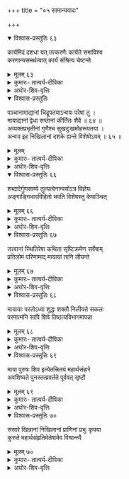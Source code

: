 +++
title = "०५ सामान्यवादः"

+++

<details open><summary>विश्वास-प्रस्तुतिः ६३</summary>

कार्यमिदं दशधा यत् तत्करणैः कार्यते समाविश्य   
करणान्यसमर्थत्वात् कार्यं संश्रित्य चेष्टन्ते 
</details>

<details><summary>मूलम् ६३</summary>

कार्यमिदं दशधा यत् तत्करणैः कार्यते समाविश्य   
करणान्यसमर्थत्वात् कार्यं संश्रित्य चेष्टन्ते 
</details>

<details><summary>कुमारः- तात्पर्य-दीपिका</summary>

अथ पञ्चमः परिच्छेदः  

अथैवं गुणसाम्यात्मकात् प्रधानादुत्पन्नानि त्रयोविंशतितत्त्वानि   
कार्यकरणात्मना द्विविधानि । तत्र तन्मात्रापञ्चकभूतपञ्चकात्मना दशविधं   
कार्यम् । बाह्याभ्यन्तरभेदेन त्रयोदशविधं करणम् । तयोर्विनियोगं दर्शयति-   
कार्यमिति ।  
अयमभिप्रायः- दशविधं यत् कार्यं तत् करणैः कार्यते स्वीक्रियते, गृह्यत इति   
यावत् । कार्यं शरीरं सूक्ष्मस्थूलात्मना दशविधम् । सामाविश्य संश्रित्य,   
आश्रयं विना तेषां चेष्टितुमशक्यत्वादित्यर्थः । अथवा कार्यं विषयम् ।   
दशविधमिदम् । तत् करणैर्विषयीक्रियते । समाविश्य सम्बध्येति ॥ १ ॥  
</details>

<details><summary>अघोर-शिव-वृत्तिः</summary>

अथैषां दशानां कार्यत्वमिन्द्रियाधारत्वं चाह- कार्यमिति ।  
कार्यात्मकमेतत् तन्मात्रभूतात्मकं तत्त्वदशकं करणैराविश्य चेष्टां   
कार्यते । तानि चाविभूत्वात् कार्यमधिष्ठायैव चेष्टन्त इति तत्त्वसङ्ग्रहेऽप्युक्तम्-  

एतत्कार्यं दशधा करणैराविश्य कार्यते चेष्टाम् ।  
अविभुत्वात् करणानि तु कार्यमधिष्ठाय चेष्टन्ते ॥ इति ।  
(त० सम्० ४)  

ननु भूतान्येवोभयवादिसिद्धानीन्द्रियाधाराणि भवन्तु, किमन्तर्गडुना   
निरर्थकेन तन्मात्रपञ्चकेन ? तदयुक्तम्, स्थूलसूक्ष्मतया तानीन्द्रियाधाराणि स्थितानीति   
श्रूयन्ते । यदुक्तं श्रीमन्मृगेन्द्रे (मतङ्गपारमेश्वरे (वि० १९।२१) वचनमिदं दृश्यते,   
न मृगेन्द्रे ।)- तन्मात्राणीह घटवन्महाभूतानि लेपवत् (म० पा०, वि० १९।२१) इति ॥ ६३ ॥
</details>  

<details open><summary>विश्वास-प्रस्तुतिः</summary>

पञ्चानामाद्यानां चिद्रूपतयाऽन्वयः परेषां तु ।  
मायाद्यानां द्वेधा सप्तानां कीर्तितः शैवे ॥ ६४ ॥  
अव्यक्तप्रभृतीनां गुणैश्च सुखदुःखमोहरूपतया ।  
अन्वय इह निखिलानां दशके ह्यन्ते विशेषोऽयम् ॥ ६५ ॥  
</details>

<details><summary>मूलम्</summary>

पञ्चानामाद्यानां चिद्रूपतयाऽन्वयः परेषां तु ।  
मायाद्यानां द्वेधा सप्तानां कीर्तितः शैवे ॥ ६४ ॥  
अव्यक्तप्रभृतीनां गुणैश्च सुखदुःखमोहरूपतया ।  
अन्वय इह निखिलानां दशके ह्यन्ते विशेषोऽयम् ॥ ६५ ॥  
</details>


<details><summary>कुमारः- तात्पर्य-दीपिका</summary>

तदेवं षट्त्रिंशत्तत्त्वानां स्वरूपमभिधाय साम्प्रतं शुद्धानीत्यादिना   
सूचितं शुद्धत्वं शुद्धाशुद्धत्वमशुद्धत्वं च प्रतिपादयितुं तद्धेतुमाह-   
पञ्चानामिति ।  

अयमभिप्रायः- एकजातिसमावेशोऽन्वयः समानरूपत्वम्, ऐकात्म्यमिति यावत् । तत्र   
पञ्चानामाद्यानां शिवशक्तिसदाशिवेश्वरविद्यातत्त्वानां चिद्रूपतयाऽन्वयः । तेन   
कारणेन तेषां शुद्धत्वम्, ज्ञानरूपस्याज्ञानमलसम्बन्धासम्भवात् ।   
मायाकालनियतिकलाविद्यारागपुरुषाणां सप्तानां द्वेधा चिदचिद्रूपतयाऽन्वयः ।   
चिदनुविद्धाचिद्रूपत्वाद् मायादीनां पुरुषव्यतिरिक्तानां द्वेधा समन्वयः, पुरुषस्य   
चित्स्वभावस्योपाधिकृताचिद्रूपत्वादिति । यथा जपासन्निधानात् स्वतः शुद्धस्य स्फटिकस्य   
रागः, तथा पुरुषस्याप्युपाधिधर्माध्यारोपादचिद्रूपत्वमिति । तेन सप्तानां   
मायादीनां शुद्धाशुद्धत्वमिति । अव्यक्तादीनां बाह्यतया चित्सम्बन्धरहितानां   
सुखदुःखमोहरूपत्वेन गुणैरन्वयः, तेन तेषां केवलाशुद्धत्वमिति ॥ २-३ ॥  
</details>

<details><summary>अघोर-शिव-वृत्तिः</summary>

इत्थं तत्त्वलक्षणमुक्त्वा केषु केषां कथमन्वय इत्यत आह- पञ्चानामिति ।  
इयं गौः, इयं गौरित्याद्यनुवृत्तिप्रत्ययहेतुरन्वयः । स चास्मिन् शैवे शास्त्रे   
व्यक्तिव्यतिरिक्तजात्यनभ्युपगमेऽपि कथञ्चित् सादृश्यमात्रेणोच्यते । ततश्चाद्यानां   
शुद्धानां पञ्चानां तत्त्वानां सर्वज्ञत्वसर्वकर्तृत्वोपोब्दलनहेतुत्वात् चिद्रूपतया   
चिदुपकारितयाऽन्वयः । न तु तेषां चैतन्याभ्युपगमो युक्तः, अचेतनत्वस्य प्रागेव   
साधितत्वात् । परेषां त्वशुद्धानां मायाद्यानां पुंस्त्वान्तानां   
किञ्चिज्ज्ञत्वाद्युपोद्बलनहेतुत्वाच्चिदुपकारितया सूक्ष्मदेहद्वारेण गुणसम्बन्धात्   
सुखदुःखमोहजनकतया च द्विविधश्चिदचिदन्वयः ॥ ६४ ॥  
अव्यक्तेति । प्रकृत्यादिपृथिव्यन्तानां गुणसम्बन्धात्   
सुखदुःखमोहरूपतयाऽन्वयः । दशके ह्यन्त इति ॥ ६५ ॥
</details>  

<details open><summary>विश्वास-प्रस्तुतिः ६६</summary>

शब्दादेर्गुणसाम्ये तुल्यत्वेनान्वयोऽत्र विज्ञेयः   
अङ्गाङ्गिभावविहितो भवति विशेषस्तु केषाञ्चित् 
</details>

<details><summary>मूलम् ६६</summary>

शब्दादेर्गुणसाम्ये तुल्यत्वेनान्वयोऽत्र विज्ञेयः   
अङ्गाङ्गिभावविहितो भवति विशेषस्तु केषाञ्चित् 
</details>

<details><summary>कुमारः- तात्पर्य-दीपिका</summary>

अन्ते दशके भूततन्मात्रात्मके वक्ष्यमाणो यो विशेषः, स किंलक्षण इत्यत   
आह- शब्दादेरिति ।  
शब्दादीनां सगुणत्वसाम्ये सत्यप्यसमतया सम्बन्धो वेदितव्यः ।   
अङ्गाङ्गिभावः कार्यकारणभावः, तेन विहितः प्रतिपन्नो भावसर्गाख्यो विशेषः   
केषाञ्चित् कार्यरूपाणां कालाद्यवन्यन्तानां विज्ञेय इति । कार्याणां   
स्वसाधारणकारणेषु सत्त्वं भावसर्गः । तदुक्तं शैवरहस्ये-  

प्रातिस्विकेषु हेतुषु तत्तत्तत्त्वात्मकस्य सूक्ष्मस्य ।  
कार्यस्यावस्थानं भावः सत्कार्यवादिमते ॥ इति ।  

सोऽयं भावसर्गः कार्यकारणभावेनावगम्यते । तथाहि-   
कार्यकारणभावसम्बन्धो नासति सम्बन्ध्यन्तरे कार्ये सम्भवतीति, असतः   
खरविषाणादेरदर्शनात् । विमतानि कार्याणि कारणेषु सन्त्येव, उत्पत्तिमत्त्वात् । यत्   
कारणेष्वविद्यमानं न तदुत्पत्तिमत्, यथा  

खरविषाणम्, न च तथैतानि नोत्पत्तिमन्ति, तस्मात् कारणेषु सन्त्येवेति । तथा   
उपादानकारणस्वीकाराच्च । यदि तिलेषु तैलं न स्यात्, तर्हि तैलार्थिनः सिकतास्विव तिलेष्वपि   
स्वीकारो न स्यात्, न तदस्तीति तिलेषु तैलसद्भावसिद्धिः । एतस्मादेव कारणात्   
सर्वसद्भावाच्च सदेव कार्यम् । यदि कारणेष्वसत् कार्यं जायेत, तर्हि   
तस्मादेवाखिलकार्यसम्भवप्रसङ्गः, असत्त्वस्य सर्वत्राविशेषात् । न च तदस्तीति   
सदेवोत्पद्यत इति । शक्तात् कारणाच्छक्यकार्यजननाच्च । यदि कारणेष्वविद्यमानं   
कार्यं जायेत, तर्ह्यशक्तादपि तदुद्भवप्रसङ्गः, असत्त्वे शक्तिकल्पनावैयर्थ्यात् । तथा   
शक्तेः कार्यसूक्ष्मावस्थारूपत्वाच्च सत् कार्यम् । तथा यद्यसत् कार्यम्, अशक्यमपि   
तदा कार्यं जायेत, कारणस्य शक्तत्वात् । न चासति कार्ये तत्रैव शक्तिरिति वक्तुं न   
शक्यते, असत्त्वेनाविशेषादिति । कारणत्वाच्च सत् कार्यम् । यदि कार्यं कारणे न स्यात्   
तदास्य कारणत्वमपि न स्यात्, इतरसाधारण्यात् । तद् दृष्टमतः सत् कार्यमिति । तदुक्तम्-  

असदकरणादुपादानग्रहणात् सर्वसम्भवाभावात् ।  
शक्तस्य शक्यकरणात् कारणभावाच्च सत् कार्यम् ॥ इति ।  
(साम्० का० ९)  

न च सत्कार्यवादे कारणवैयर्थ्यप्रसङ्ग इति वाच्यम्,   
कारणानामभिव्यक्त्यर्थत्वात् । यथात्रघातदोहनापीडनैस्तण्डुलक्षीरतैलानामुत्पत्तिः,   
तथा कालाद्यवन्यन्ततत्त्वानां ताद्विकारभूतघटादीनां चोद्भव इति । विनाशश्च   
तेषां तिरोभाव एव, नासत्त्वमिति । न चाभिव्यक्तेरभिव्यक्त्यन्तराभ्यपगमेऽनवस्थेति   
वाच्यम्, उत्पत्तेरपि समानत्वात् । तथा पटोत्पत्तिः स्वकारणसमवायः स्वसत्तासमवायो   
वा नोत्पद्यते, तथापि तदर्थानि कारकाणि व्यापार्यन्ते । एवं सत एव घटादेः स्वत   
एवाभिर्भावाय कारणापेक्षेति युक्तम् । तदुक्तं भगवता विष्णुना-  

नासतो विद्यते भावो नाभावो विद्यते सतः इति ।  
(भ० गी० २।१६)  

श्रीविष्णुपुराणे च-  

तदेतदक्षयं नित्यं जगुर्मुनिवराखिलम् ।   
आविर्भावतिरोभावजन्मनाशविकल्पवत् ॥ (१।२२।६०)  

अथवाऽङ्गाङ्गिभावविहितः कल्पितो विशेषः,   
हेतुमत्त्वा(न्नि?ऽनि)त्य(त्वात्?ऽत्वाऽ)व्यापित्वसक्रियत्वानेकत्वाश्रि-  
तत्वलिङ्गत्वसावयवत्वपरतन्त्रत्वादिधर्मः कालाद्यवन्यन्तानां व्यक्तानां विद्यत इति   
त्रिगुणत्वाविवेकित्वविषयत्वसामान्यत्वाचेतनत्वप्रसवधर्मित्वा-न्यव्यक्ताख्यस्य   
मायातत्त्वस्यापि सन्ति । चिन्मात्रस्य शिवस्य पुंसो हेतुमत्त्वादिकं त्रिगुणत्वादिकं च   
नास्ति, तयोः कार्यकारणभावविहितयोः कार्यकारणत्वशून्ये पुरुषेऽसम्भवादिति   
केषाञ्चिदेवायं धर्म इति । तदुक्तम्-  

हेतुमदनित्यमव्यापि सक्रियमनेकमाश्रितं लिङ्गम् ।  
सावयवं परतन्त्रं व्यक्तं विपरीतमव्यक्तम् ॥  

त्रिगुणमविवेकि विषयं सामान्यमचेतनं प्रसवधर्मि ।  
व्यक्तं तथा प्रधानं तद्विपरीतस्तथा च पुमान् ॥ इति ।  
(साम्० का० १०-११)  

अथवा अङ्गमचेतनं चेतनार्थत्वात् । तस्याङ्गी चेतनः शेषित्वात् तस्य ।   
तयोर्भावः सम्बन्धः । तद्विपरीतो विशेष इतरेतराध्यासोऽङ्गाङ्गिभावविहितो विशेष इति ।   
तदुक्तम्-  

तस्मात् तत्संयोगादचेतनं चेतनावदिव लिङ्गम् ।  
गुणकर्तृत्वे च तथा कर्तेव भवत्युदासीनः ॥ इति ।  
(साम्० का० २०)  

अथवा अङ्गाङ्गिभावः प्रधानाप्रधानभावः । बुद्धिः प्रधानभूता,   
पुरुषस्यातिसन्निकृष्टत्वात् तस्यास्तेनाङ्गित्वम् । बाह्येन्द्रियाण्यङ्गान्यप्रधानानि,   
तत्साध्यत्वात् । तयोर्भावविहितो विशेषः केषाञ्चित् कारणानामस्तीति । तदुक्तम्-  

एते प्रदीपकल्पाः परस्परविलक्षणा गुणविशेषाः ।  
कृत्स्नं पुरुषस्यार्थं प्रकाश्य बुद्धौ प्रयच्छन्ति ॥  
सर्वं प्रत्युपभोगं यस्मात् पुरुषस्य साधयति बुद्धिः ।  
सैव च विशिनष्टि पुनः प्रधानपुरुषान्तरं सूक्ष्मम् ॥ इति ।  
(साम्० का० ३६-३७)  

तस्मादेव तत्त्वानामुत्पत्तिरिति ॥ ४ ॥  
</details>

<details><summary>अघोर-शिव-वृत्तिः</summary>

कोऽसावित्याह- शब्दादीति ।  
तन्मात्रभूतवर्गयोः शब्दादिगुणसाम्ये कार्यशब्दवाच्यतया तुल्यत्वेन च   
द्विविधोऽन्वयो विज्ञेयः । एषां च सर्वेषां तत्त्वानां मध्यात् केषाञ्चिद्   
बिन्दुमायादीनां कारणत्वेनाङ्गितया शक्त्यादीनां कार्यत्वेनाङ्गतया च विशेषो   
भवतीत्याह- अङ्गाङ्गीति ॥ ६६ ॥
</details>  

<details open><summary>विश्वास-प्रस्तुतिः ६७</summary>

तत्त्वानां स्थितिरेषा कथिता सृष्टिक्रमेण सर्वेषाम्   
प्रतिलोमं परिणामाद् मायायां तानि लीयन्ते 
</details>

<details><summary>मूलम् ६७</summary>

तत्त्वानां स्थितिरेषा कथिता सृष्टिक्रमेण सर्वेषाम्   
प्रतिलोमं परिणामाद् मायायां तानि लीयन्ते 
</details>

<details><summary>कुमारः- तात्पर्य-दीपिका</summary>

एवं तत्त्वानां सृष्टिक्रमं स्थितिं चोक्त्वा संहारक्रममाह- तत्त्वानामिति ।  
एतेषां तत्त्वानामुक्तेन प्रकारेण सृष्टिः, स्वे स्वे कारणे स्थितिश्च कथिता ।   
परिणामप्रतिलोमेन मायायां तानि स्वे स्वे कारणे लयं प्राप्य लीयन्त इति ॥ ५ ॥  
</details>

<details><summary>अघोर-शिव-वृत्तिः</summary>

अथ तत्त्वलक्षणमुपसंहरति- तत्त्वानामिति ।  
संहारमाह- प्रतिलोममिति । पृथिव्यादेस्तत्त्वगणस्य स्वकारणलयक्रमेण मायाया   
मुपसंहारः ॥ ६७ ॥
</details>  

<details open><summary>विश्वास-प्रस्तुतिः ६८</summary>

मायायाः परतोऽध्वा शुद्धः शक्तौ निलीयते सकलः   
परमात्मनि सापि शिवे तिष्ठत्यविभागमापन्ना 
</details>

<details><summary>मूलम् ६८</summary>

मायायाः परतोऽध्वा शुद्धः शक्तौ निलीयते सकलः   
परमात्मनि सापि शिवे तिष्ठत्यविभागमापन्ना 
</details>

<details><summary>कुमारः- तात्पर्य-दीपिका</summary>

मायायाः परस्ताद् यानि तत्त्वानि तेषां कुत्र लय इत्याशङ्क्याह- मायाया इति ।   
मायायाः परतो यस्तत्त्वाध्वा शुद्धाख्यः, स सर्वोऽपि शक्तितत्त्वे लयं याति ।   
सा शक्तिः शिवेनैक्यं पाप्य तिष्ठति निलीयत इति, आनीदवातं स्वधया तदेकम् (ऋ०   
१०।१२९।२) इति श्रुतेस्तदवगमात् ॥ ६ ॥  
</details>

<details><summary>अघोर-शिव-वृत्तिः</summary>

मायाया इति । शुद्धविद्यादेस्तु शक्तौ महामायाख्यायाम् । सकलः   
कालोपबृंहितोऽध्वा शुद्धः संलीयते । तदुक्तमस्माभिः-  

गन्धे भूः सलिलं रसे हुतवहो रूपे मरुत् स्पर्शने  
शब्दे स्यात् खमहङ्कृतौ पुनरिमास्तन्मात्रिकास्तामसे ।  
कर्माक्षाणि च राजसे सह मनोबुद्धीन्द्रियैः सात्त्विके  
बुद्धौ तच्च गुणेषु सो गुणगणोऽव्यक्ते लयं गच्छति ॥  

तद्रागविद्ये च कलां प्रयान्ति  
पुंस्त्वं च कालो नियतिः कला च ।  
मायासु विद्येशमसौ सदेशं  
स शक्तिमेषा शिवमेष बिन्दुः ॥ इति ।  

तत्र च शिवशब्देन शान्तिकलामस्तकस्थं शान्त्यतीतभुवनमुच्यते । तदानीं च   
परमात्मनीति सा महामाया, अपिशब्दाद् मलावृतात्मनि चिताम् । माया च शिवे   
निमित्तभूते अधिष्ठातरि सति परं केवलमात्मन्येव कार्यरूपे विभागरहिता   
कारणस्वरूपैव तिष्ठति, न तु शिवेऽविभागमापन्ना समवायं प्राप्नोतीति व्याख्येयम्,   
तस्याश्चित्समवाये परिणामित्वादिदोषप्रसङ्गात् । तदुक्तं श्रीमन्मृगेन्द्रे-  

स्वापेऽप्यास्ते बोधयन् बोधयोग्यान्  
रोध्यान् रुन्धन् पाचयन् कर्मिकर्म ।  
मायाशक्तीर्व्यक्तियोग्याः प्रकुर्वन्  
पश्यन् सर्वं यद्यथा वस्तुजातम् ॥ इति ।  
(वि० ४।१५)  

तच्च सात्मकमाश्रित्य विश्रमायावतिष्ठते ।  
भविनां भवखिन्नानां सर्वभूतहितो यतः । इति । ६८ ॥
</details>  

<details open><summary>विश्वास-प्रस्तुतिः ६९</summary>

माया पुरुषः शिव इत्येतत्त्रितयं महार्थसंहारे   
अवशिष्यते पुनस्तत्प्रवर्तते पूर्ववत् सृष्टौ 
</details>

<details><summary>मूलम् ६९</summary>

माया पुरुषः शिव इत्येतत्त्रितयं महार्थसंहारे   
अवशिष्यते पुनस्तत्प्रवर्तते पूर्ववत् सृष्टौ 
</details>

<details><summary>कुमारः- तात्पर्य-दीपिका</summary>

ननु संहारदशायां सकलस्य विनाशेन पुनरुत्पादासम्भव इत्याशङ्क्याह-   
मायेति ।  
महार्थानां कालाद्यवन्यन्ततत्त्वानां शुद्धानां च विद्येशसदाशिवानां   
संहारे मायापुरुषशिवानां जगत्कारणानां सद्भावात् पुनरपि जगदुत्पत्तिः   
सम्भवत्येव पूर्ववदिति ॥ ७ ॥  
</details>

<details><summary>अघोर-शिव-वृत्तिः</summary>

ततश्च- मायेति ।  
अयं त्रैलोक्यान्तस्य मध्यमस्य च गुणान्तस्य प्रलयस्य सद्भावान्महाप्रलयो   
ह्यशेषसंहारः, तत्र विद्येशानामपि मोक्षप्राप्तेः । मायादिकं त्रितयमवशिष्यते ।   
तत्र मायाशब्देन तन्त्रोच्चारान्मायामहामायात्मकमुपादानद्वयमुच्यते ।   
पुरुषशब्देन जात्येकवचनेन मलयुक्ताः सर्वे बद्धात्मानः, शिवशब्देन   
समवेतशक्तियुक्तः शिवः, मुक्तात्मानश्च । पुनः संहारान्ते तच्छिवादिवस्तुसृष्ट्यर्थं   
प्रागुक्तवत् प्रवर्तते ॥ ६९ ॥
</details>  

<details open><summary>विश्वास-प्रस्तुतिः ७०</summary>

संसारे खिन्नानां निखिलानां प्राणिनां प्रभुः कृपया   
कुरुते महार्थसंहृतिमेतेषामेव विश्रान्त्यै 
</details>

<details><summary>मूलम् ७०</summary>

संसारे खिन्नानां निखिलानां प्राणिनां प्रभुः कृपया   
कुरुते महार्थसंहृतिमेतेषामेव विश्रान्त्यै 
</details>

<details><summary>कुमारः- तात्पर्य-दीपिका</summary>

ननु तर्हि किं प्रलयेनेत्याशङ्क्याह- संसार इति ।  
अनवरतमुपजायमानशरीरेन्द्रियविषयसम्पर्कजातसु-  
खदुःखानुभवव्यापारसञ्जातश्रमाणां प्राणिनां विश्रान्त्यर्थं   
करुणानुन्नहृदयः प्रभुर्महार्थसंहा-रं करोतीति । तदुक्तम्-  

कार्यव्यासक्तचित्तानां विश्रान्त्यै रजनी यथा ।  
संहारं भवखिन्नानां कृपया कुरुते शिवः ॥ इति ॥ ८ ॥  

इति तत्त्वप्रकाशतात्पर्यदीपिकायां सामान्यवादः  
पञ्चमः परिच्छेदः ॥  
</details>

<details><summary>अघोर-शिव-वृत्तिः</summary>

अथास्य महासंहारस्य प्रयोजनमाह- संसार इति ॥ ७० ॥ 
</details>
 
